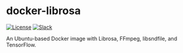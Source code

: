 # docker-librosa

[![License](https://img.shields.io/badge/License-MIT-blue.svg)](https://opensource.org/licenses/MIT) [![Slack](https://img.shields.io/badge/Join-Slack-blue)](https://callforcode.org/slack)

An Ubuntu-based Docker image with Librosa, FFmpeg, libsndfile, and TensorFlow.

